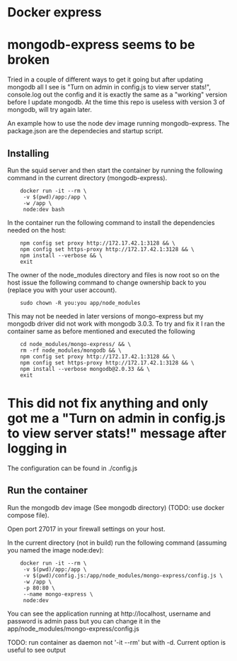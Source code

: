 Docker express
==============


mongodb-express seems to be broken
==================================

Tried in a couple of different ways to get it going but after updating mongodb all I see is "Turn on admin in config.js to view server stats!", console.log out the config and it is exactly the same as a "working" version before I update mongodb. At the time this repo is useless with version 3 of mongodb, will try again later.

An example how to use the node dev image running mongodb-express. The package.json are the dependecies and startup script.

Installing
----------

Run the squid server and then start the container by running the following command in the current directory (mongodb-express).

        docker run -it --rm \
         -v $(pwd)/app:/app \
         -w /app \
         node:dev bash

In the container run the following command to install the dependencies needed on the host:

        npm config set proxy http://172.17.42.1:3128 && \
        npm config set https-proxy http://172.17.42.1:3128 && \
        npm install --verbose && \
        exit

The owner of the node_modules directory and files is now root so on the host issue the following command to change ownership back to you (replace you with your user account).

        sudo chown -R you:you app/node_modules

This may not be needed in later versions of mongo-express but my mongodb driver did not work with mongodb 3.0.3. To try and fix it I ran the container same as before mentioned and executed the following

        cd node_modules/mongo-express/ && \
        rm -rf node_modules/mongodb && \
        npm config set proxy http://172.17.42.1:3128 && \
        npm config set https-proxy http://172.17.42.1:3128 && \
        npm install --verbose mongodb@2.0.33 && \
        exit

This did not fix anything and only got me a "Turn on admin in config.js to view server stats!" message after logging in
=======================================================================================================================

The configuration can be found in ./config.js
        
Run the container
-----------------

Run the mongodb dev image (See mongodb directory) (TODO: use docker compose file).

Open port 27017 in your firewall settings on your host.

In the current directory (not in build) run the following command (assuming you named the image node:dev):

        docker run -it --rm \
         -v $(pwd)/app:/app \
         -v $(pwd)/config.js:/app/node_modules/mongo-express/config.js \
         -w /app \
         -p 80:80 \
         --name mongo-express \
         node:dev
         
You can see the application running at http://localhost, username and password is admin pass but you can change it in the app/node_modules/mongo-express/config.js


TODO: run container as daemon not '-it --rm' but with -d. Current option is useful to see output
